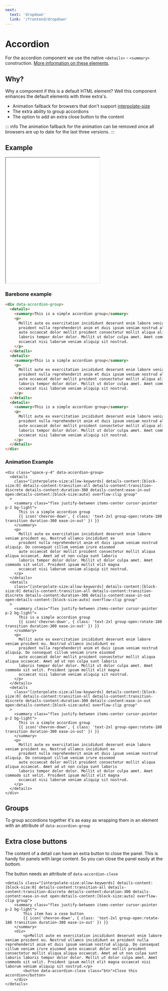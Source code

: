 ```yaml
---
next:
  text: 'dropdown'
  link: '/frontend/dropdown'
---
```


# Accordion

For the accordion component we use the native `<details>` - `<summary>` construction. [More information on these elements](https://developer.mozilla.org/en-US/docs/Web/HTML/Element/details).

## Why?

Why a component if this is a default HTML element? Well this component enhances the default elements with three extra's.

- Animation fallback for browsers that don't support [interpolate-size](https://developer.mozilla.org/en-US/docs/Web/CSS/interpolate-size)
- The extra ability to group accordions
- The option to add an extra close button to the content

::: info
The animation fallback for the animation can be removed once all browsers are up to date for the last three versions.
:::

## Example

<iframe src="../examples/accordion.html" height="400"></iframe>

### Barebone example

```html
<div data-accordion-group>
  <details>
    <summary>This is a simple accordion group</summary>
    <p>
      Mollit aute ex exercitation incididunt deserunt enim labore veniam proident eu. Nostrud ullamco incididunt ex
      proident nulla reprehenderit anim et duis ipsum veniam nostrud aliquip. Do consequat cillum veniam irure eiusmod
      aute occaecat dolor mollit proident consectetur mollit aliqua aliqua occaecat. Amet ad ut non culpa sunt laboris
      laboris tempor dolor dolor. Mollit ut dolor culpa amet. Amet commodo sit velit. Proident ipsum mollit elit magna
      occaecat nisi laborum veniam aliquip sit nostrud.
    </p>
  </details>
  <details>
    <summary>This is a simple accordion group</summary>
    <p>
      Mollit aute ex exercitation incididunt deserunt enim labore veniam proident eu. Nostrud ullamco incididunt ex
      proident nulla reprehenderit anim et duis ipsum veniam nostrud aliquip. Do consequat cillum veniam irure eiusmod
      aute occaecat dolor mollit proident consectetur mollit aliqua aliqua occaecat. Amet ad ut non culpa sunt laboris
      laboris tempor dolor dolor. Mollit ut dolor culpa amet. Amet commodo sit velit. Proident ipsum mollit elit magna
      occaecat nisi laborum veniam aliquip sit nostrud.
    </p>
  </details>
  <details>
    <summary>This is a simple accordion group</summary>
    <p>
      Mollit aute ex exercitation incididunt deserunt enim labore veniam proident eu. Nostrud ullamco incididunt ex
      proident nulla reprehenderit anim et duis ipsum veniam nostrud aliquip. Do consequat cillum veniam irure eiusmod
      aute occaecat dolor mollit proident consectetur mollit aliqua aliqua occaecat. Amet ad ut non culpa sunt laboris
      laboris tempor dolor dolor. Mollit ut dolor culpa amet. Amet commodo sit velit. Proident ipsum mollit elit magna
      occaecat nisi laborum veniam aliquip sit nostrud.
    </p>
  </details>
</div>
```

### Animation Example

```twig
<div class="space-y-4" data-accordion-group>
  <details
    class="[interpolate-size:allow-keywords] details-content:[block-size:0] details-content:transition-all details-content:transition-discrete details-content:duration-300 details-content:ease-in-out open:details-content:[block-size:auto] overflow-clip group"
  >
    <summary class="flex justify-between items-center cursor-pointer p-2 bg-light">
      This is a simple accordion group
      {{ icon('chevron-down', { class: 'text-2xl group-open:rotate-180 transition duration-300 ease-in-out' }) }}
    </summary>
    <p>
      Mollit aute ex exercitation incididunt deserunt enim labore veniam proident eu. Nostrud ullamco incididunt ex
      proident nulla reprehenderit anim et duis ipsum veniam nostrud aliquip. Do consequat cillum veniam irure eiusmod
      aute occaecat dolor mollit proident consectetur mollit aliqua aliqua occaecat. Amet ad ut non culpa sunt laboris
      laboris tempor dolor dolor. Mollit ut dolor culpa amet. Amet commodo sit velit. Proident ipsum mollit elit magna
      occaecat nisi laborum veniam aliquip sit nostrud.
    </p>
  </details>
  <details
    class="[interpolate-size:allow-keywords] details-content:[block-size:0] details-content:transition-all details-content:transition-discrete details-content:duration-300 details-content:ease-in-out open:details-content:[block-size:auto] overflow-clip group"
  >
    <summary class="flex justify-between items-center cursor-pointer p-2 bg-light">
      This is a simple accordion group
      {{ icon('chevron-down', { class: 'text-2xl group-open:rotate-180 transition duration-300 ease-in-out' }) }}
    </summary>
    <p>
      Mollit aute ex exercitation incididunt deserunt enim labore veniam proident eu. Nostrud ullamco incididunt ex
      proident nulla reprehenderit anim et duis ipsum veniam nostrud aliquip. Do consequat cillum veniam irure eiusmod
      aute occaecat dolor mollit proident consectetur mollit aliqua aliqua occaecat. Amet ad ut non culpa sunt laboris
      laboris tempor dolor dolor. Mollit ut dolor culpa amet. Amet commodo sit velit. Proident ipsum mollit elit magna
      occaecat nisi laborum veniam aliquip sit nostrud.
    </p>
  </details>
  <details
    class="[interpolate-size:allow-keywords] details-content:[block-size:0] details-content:transition-all details-content:transition-discrete details-content:duration-300 details-content:ease-in-out open:details-content:[block-size:auto] overflow-clip group"
  >
    <summary class="flex justify-between items-center cursor-pointer p-2 bg-light">
      This is a simple accordion group
      {{ icon('chevron-down', { class: 'text-2xl group-open:rotate-180 transition duration-300 ease-in-out' }) }}
    </summary>
    <p>
      Mollit aute ex exercitation incididunt deserunt enim labore veniam proident eu. Nostrud ullamco incididunt ex
      proident nulla reprehenderit anim et duis ipsum veniam nostrud aliquip. Do consequat cillum veniam irure eiusmod
      aute occaecat dolor mollit proident consectetur mollit aliqua aliqua occaecat. Amet ad ut non culpa sunt laboris
      laboris tempor dolor dolor. Mollit ut dolor culpa amet. Amet commodo sit velit. Proident ipsum mollit elit magna
      occaecat nisi laborum veniam aliquip sit nostrud.
    </p>
  </details>
</div>
```

## Groups

To group accordions together it's as easy as wrapping them in an element with an attribute of `data-accordion-group`

## Extra close buttons

The content of a detail can have an extra button to close the panel. This is handy for panels with large content. So you can close the panel easily at the bottom.

The button needs an attribute of `data-accordion-close`

```TWIG
<details class="[interpolate-size:allow-keywords] details-content:[block-size:0] details-content:transition-all details-content:transition-discrete details-content:duration-300 details-content:ease-in-out open:details-content:[block-size:auto] overflow-clip group">
    <summary class="flex justify-between items-center cursor-pointer p-2 bg-light">
        This item has a cose button
        {{ icon('chevron-down', { class: 'text-2xl group-open:rotate-180 transition duration-300 ease-in-out' }) }}
    </summary>
    <div>
        <p>Mollit aute ex exercitation incididunt deserunt enim labore veniam proident eu. Nostrud ullamco incididunt ex proident nulla reprehenderit anim et duis ipsum veniam nostrud aliquip. Do consequat cillum veniam irure eiusmod aute occaecat dolor mollit proident consectetur mollit aliqua aliqua occaecat. Amet ad ut non culpa sunt laboris laboris tempor dolor dolor. Mollit ut dolor culpa amet. Amet commodo sit velit. Proident ipsum mollit elit magna occaecat nisi laborum veniam aliquip sit nostrud.</p>
        <button data-accordion-close class="btn">Close this accordion</button>
    </div>
</details>
```
